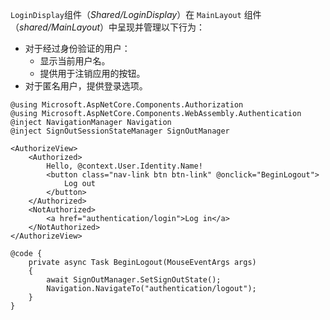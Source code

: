 `LoginDisplay`组件（*Shared/LoginDisplay*）在 `MainLayout` 组件（*shared/MainLayout*）中呈现并管理以下行为：

* 对于经过身份验证的用户：
  * 显示当前用户名。
  * 提供用于注销应用的按钮。
* 对于匿名用户，提供登录选项。

```razor
@using Microsoft.AspNetCore.Components.Authorization
@using Microsoft.AspNetCore.Components.WebAssembly.Authentication
@inject NavigationManager Navigation
@inject SignOutSessionStateManager SignOutManager

<AuthorizeView>
    <Authorized>
        Hello, @context.User.Identity.Name!
        <button class="nav-link btn btn-link" @onclick="BeginLogout">
            Log out
        </button>
    </Authorized>
    <NotAuthorized>
        <a href="authentication/login">Log in</a>
    </NotAuthorized>
</AuthorizeView>

@code {
    private async Task BeginLogout(MouseEventArgs args)
    {
        await SignOutManager.SetSignOutState();
        Navigation.NavigateTo("authentication/logout");
    }
}
```
